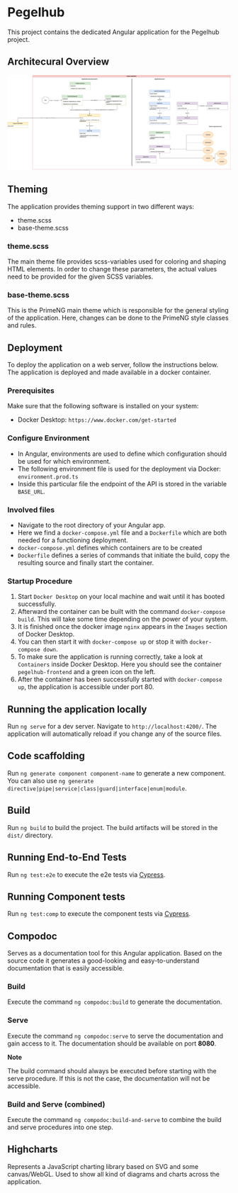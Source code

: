 # Pegelhub

This project contains the dedicated Angular application for the Pegelhub project.

## Architecural Overview
![Architectural Overview](Pegelhub.png)

## Theming
The application provides theming support in two different ways:
- theme.scss
- base-theme.scss

### theme.scss
The main theme file provides scss-variables used for coloring and shaping HTML elements. In order to change these parameters, the actual values need to be provided for the given SCSS variables.

### base-theme.scss
This is the PrimeNG main theme which is responsible for the general styling of the application. Here, changes can be done to the PrimeNG style classes and rules.

## Deployment
To deploy the application on a web server, follow the instructions below. The application is deployed and made available in a docker container.

### Prerequisites
Make sure that the following software is installed on your system:
- Docker Desktop: `https://www.docker.com/get-started`

### Configure Environment
- In Angular, environments are used to define which configuration should be used for which environment.
- The following environment file is used for the deployment via Docker: `environment.prod.ts`
- Inside this particular file the endpoint of the API is stored in the variable `BASE_URL`.

### Involved files
- Navigate to the root directory of your Angular app.
- Here we find a `docker-compose.yml` file and a `Dockerfile` which are both needed for a functioning deployment.
- `docker-compose.yml` defines which containers are to be created
- `Dockerfile` defines a series of commands that initiate the build, copy the resulting source and finally start the container.

### Startup Procedure
1. Start `Docker Desktop` on your local machine and wait until it has booted successfully.
2. Afterward the container can be built with the command `docker-compose build`. This will take some time depending on the power of your system.
3. It is finished once the docker image `nginx` appears in the `Images` section of Docker Desktop.
4. You can then start it with `docker-compose up` or stop it with `docker-compose down`.
5. To make sure the application is running correctly, take a look at `Containers` inside Docker Desktop. Here you should see the container `pegelhub-frontend` and a green icon on the left.
6. After the container has been successfully started with `docker-compose up`, the application is accessible under port 80.

## Running the application locally

Run `ng serve` for a dev server. Navigate to `http://localhost:4200/`. The application will automatically reload if you change any of the source files.

## Code scaffolding

Run `ng generate component component-name` to generate a new component. You can also use `ng generate directive|pipe|service|class|guard|interface|enum|module`.

## Build

Run `ng build` to build the project. The build artifacts will be stored in the `dist/` directory.

## Running End-to-End Tests

Run `ng test:e2e` to execute the e2e tests via [Cypress](https://www.cypress.io/).

## Running Component tests

Run `ng test:comp` to execute the component tests via [Cypress](https://www.cypress.io/).

## Compodoc

Serves as a documentation tool for this Angular application.
Based on the source code it generates a good-looking and easy-to-understand documentation that is easily accessible.

### Build

Execute the command `ng compodoc:build` to generate the documentation.

### Serve

Execute the command `ng compodoc:serve` to serve the documentation and gain access to it.
The documentation should be available on port **8080**.

**Note**

The build command should always be executed before starting with the serve procedure.
If this is not the case, the documentation will not be accessible.

### Build and Serve (combined)

Execute the command `ng compodoc:build-and-serve` to combine the build and serve procedures into one step.

## Highcharts

Represents a JavaScript charting library based on SVG and some canvas/WebGL.
Used to show all kind of diagrams and charts across the application.
